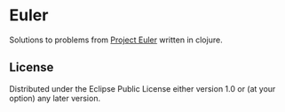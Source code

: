 # Euler

Solutions to problems from [Project Euler](https://projecteuler.net/about)
written in clojure.

## License

Distributed under the Eclipse Public License either version 1.0 or (at
your option) any later version.
